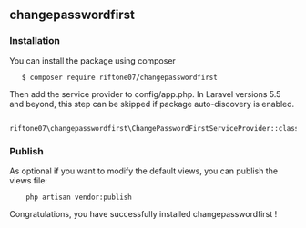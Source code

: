 
## changepasswordfirst ##
 
### Installation ###

You can install the package using composer

```
   $ composer require riftone07/changepasswordfirst
```
 
Then add the service provider to config/app.php. In Laravel versions 5.5 and beyond, this step can be skipped if package auto-discovery is enabled.

```
    riftone07\changepasswordfirst\ChangePasswordFirstServiceProvider::class,
```
 
### Publish ###
 
As optional if you want to modify the default views, you can publish the views file:
```
    php artisan vendor:publish
```
 
Congratulations, you have successfully installed changepasswordfirst !